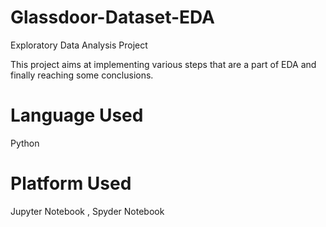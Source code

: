 # Glassdoor-Dataset-EDA
Exploratory Data Analysis Project

This project aims at implementing various steps that are a part of EDA and finally reaching some conclusions.
# Language Used
 Python
# Platform Used
Jupyter Notebook , Spyder Notebook
